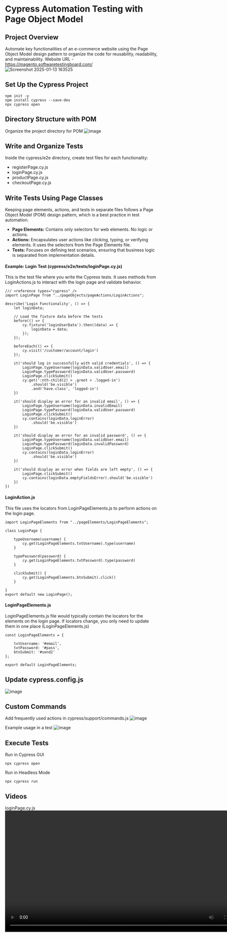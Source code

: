 # Cypress Automation Testing with Page Object Model
## Project Overview 
Automate key functionalities of an e-commerce website using the Page Object Model design pattern to organize the code for reusability, readability, and maintainability.
Website URL - https://magento.softwaretestingboard.com/
![Screenshot 2025-01-13 163525](https://github.com/user-attachments/assets/e14207b7-8431-4d7f-82bc-97dd264dc0e0)

## Set Up the Cypress Project 
```
npm init -y
npm install cypress --save-dev
npx cypress open
```

## Directory Structure with POM
Organize the project directory for POM
![image](https://github.com/user-attachments/assets/b17cda47-7ba3-4cd0-81d8-ba259920f2eb)

## Write and Organize Tests
Inside the cypress/e2e directory, create test files for each functionality:
* registerPage.cy.js
* loginPage.cy.js
* productPage.cy.js
* checkoutPage.cy.js

## Write Tests Using Page Classes
Keeping page elements, actions, and tests in separate files follows a Page Object Model (POM) design pattern, which is a best practice in test automation.
* **Page Elements:** Contains only selectors for web elements. No logic or actions.
* **Actions:** Encapsulates user actions like clicking, typing, or verifying elements. It uses the selectors from the Page Elements file.
* **Tests:** Focuses on defining test scenarios, ensuring that business logic is separated from implementation details.

#### Example: Login Test (cypress/e2e/tests/loginPage.cy.js)
This is the test file where you write the Cypress tests. It uses methods from LoginActions.js to interact with the login page and validate behavior. 
```
/// <reference types="cypress" />
import LoginPage from "../pageObjects/pageActions/LoginActions";

describe('Login Functionality', () => {
    let loginData;

    // Load the fixture data before the tests
    before(() => {
        cy.fixture('loginUserData').then((data) => {
            loginData = data;
        });
    });

    beforeEach(() => {
        cy.visit('/customer/account/login')
    });

    it('should log in successfully with valid credentials', () => {
        LoginPage.typeUsername(loginData.validUser.email)
        LoginPage.typePassword(loginData.validUser.password)
        LoginPage.clickSubmit()
        cy.get(':nth-child(2) > .greet > .logged-in')
            .should('be.visible')
            .and('have.class', 'logged-in')
    })

    it('should display an error for an invalid email', () => {
        LoginPage.typeUsername(loginData.invalidEmail)
        LoginPage.typePassword(loginData.validUser.password)
        LoginPage.clickSubmit()
        cy.contains(loginData.loginError)
            .should('be.visible')
    })

    it('should display an error for an invalid password', () => {
        LoginPage.typeUsername(loginData.validUser.email)
        LoginPage.typePassword(loginData.invalidPassword)
        LoginPage.clickSubmit()
        cy.contains(loginData.loginError)
            .should('be.visible')
    })

    it('should display an error when fields are left empty', () => {
        LoginPage.clickSubmit()
        cy.contains(loginData.emptyFieldsError).should('be.visible')
    })
})
```
#### LoginAction.js
This file uses the locators from LoginPageElements.js to perform actions on the login page. 
```
import LoginPageElements from "../pageElements/LoginPageElements";

class LoginPage {

    typeUsername(username) {
        cy.get(LoginPageElements.txtUsername).type(username)
    }

    typePassword(password) {
        cy.get(LoginPageElements.txtPassword).type(password)
    }

    clickSubmit() {
        cy.get(LoginPageElements.btnSubmit).click()
    }

}
export default new LoginPage();
```
#### LoginPageElements.js
LoginPageElements.js file would typically contain the locators for the elements on the login page. If locators change, you only need to update them in one place (LoginPageElements.js)
```
const LoginPageElements = {

    txtUsername: '#email',
    txtPassword: '#pass',
    btnSubmit: '#send2'
};

export default LoginPageElements;
```
## Update cypress.config.js
![image](https://github.com/user-attachments/assets/d498a66d-49c6-4a1c-83a5-d6d28eadd30c)

## Custom Commands
Add frequently used actions in cypress/support/commands.js
![image](https://github.com/user-attachments/assets/be621631-17e0-4129-9c7c-075c93c1e71f)

Example usage in a test
![image](https://github.com/user-attachments/assets/290cb702-fb3b-4328-98a4-f1da144c4445)

## Execute Tests
Run in Cypress GUI
```
npx cypress open
```
Run in Headless Mode
```
npx cypress run
```
## Videos
loginPage.cy.js
<video width="800" controls>
  <source src="loginpage.mp4" type="video/mp4">
</video>
